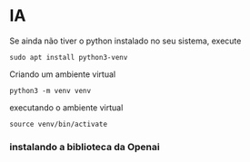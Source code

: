 # IA

Se ainda não tiver o python instalado no seu sistema, execute
```
sudo apt install python3-venv
```
Criando um ambiente virtual
```
python3 -m venv venv
```
executando o ambiente virtual
```
source venv/bin/activate
```
### instalando a biblioteca da Openai 
